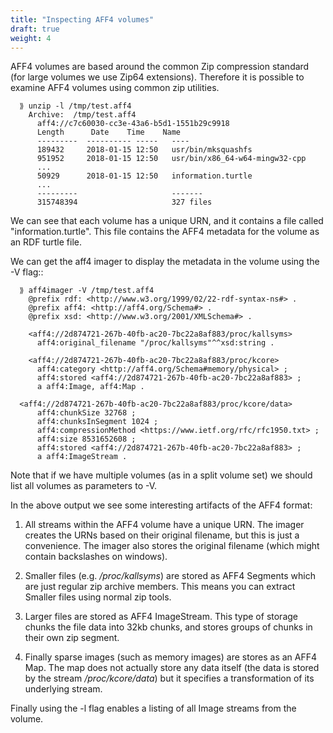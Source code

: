 ```yaml
---
title: "Inspecting AFF4 volumes"
draft: true
weight: 4
---
```


AFF4 volumes are based around the common Zip compression standard (for
large volumes we use Zip64 extensions). Therefore it is possible to
examine AFF4 volumes using common zip utilities.

```
  ⟫ unzip -l /tmp/test.aff4
    Archive:  /tmp/test.aff4
      aff4://c7c60030-cc3e-43a6-b5d1-1551b29c9918
      Length      Date    Time    Name
      ---------  ---------- -----   ----
      189432     2018-01-15 12:50   usr/bin/mksquashfs
      951952     2018-01-15 12:50   usr/bin/x86_64-w64-mingw32-cpp
      ...
      50929      2018-01-15 12:50   information.turtle
      ...
      ---------                     -------
      315748394                     327 files
```

We can see that each volume has a unique URN, and it contains a file
called "information.turtle". This file contains the AFF4 metadata for
the volume as an RDF turtle file.

We can get the aff4 imager to display the metadata in the volume using
the -V flag::

```
  ⟫ aff4imager -V /tmp/test.aff4
    @prefix rdf: <http://www.w3.org/1999/02/22-rdf-syntax-ns#> .
    @prefix aff4: <http://aff4.org/Schema#> .
    @prefix xsd: <http://www.w3.org/2001/XMLSchema#> .

    <aff4://2d874721-267b-40fb-ac20-7bc22a8af883/proc/kallsyms>
      aff4:original_filename "/proc/kallsyms"^^xsd:string .

    <aff4://2d874721-267b-40fb-ac20-7bc22a8af883/proc/kcore>
      aff4:category <http://aff4.org/Schema#memory/physical> ;
      aff4:stored <aff4://2d874721-267b-40fb-ac20-7bc22a8af883> ;
      a aff4:Image, aff4:Map .

  <aff4://2d874721-267b-40fb-ac20-7bc22a8af883/proc/kcore/data>
      aff4:chunkSize 32768 ;
      aff4:chunksInSegment 1024 ;
      aff4:compressionMethod <https://www.ietf.org/rfc/rfc1950.txt> ;
      aff4:size 8531652608 ;
      aff4:stored <aff4://2d874721-267b-40fb-ac20-7bc22a8af883> ;
      a aff4:ImageStream .
```

Note that if we have multiple volumes (as in a split volume set) we
should list all volumes as parameters to -V.

In the above output we see some interesting artifacts of the AFF4 format:

1. All streams within the AFF4 volume have a unique URN. The imager
   creates the URNs based on their original filename, but this is just
   a convenience. The imager also stores the original filename (which
   might contain backslashes on windows).

2. Smaller files (e.g. */proc/kallsyms*) are stored as AFF4 Segments
   which are just regular zip archive members. This means you can
   extract Smaller files using normal zip tools.

3. Larger files are stored as AFF4 ImageStream. This type of storage
   chunks the file data into 32kb chunks, and stores groups of chunks
   in their own zip segment.

4. Finally sparse images (such as memory images) are stores as an AFF4
   Map. The map does not actually store any data itself (the data is
   stored by the stream */proc/kcore/data*) but it specifies a
   transformation of its underlying stream.


Finally using the -l flag enables a listing of all Image streams from the volume.
